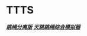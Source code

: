 # TTTS
**_[跳绳分离版](https://shequ.codemao.cn/work/158023593)_**
[_**天跳跳绳综合模拟器**_](https://shequ.codemao.cn/work/156640090)
